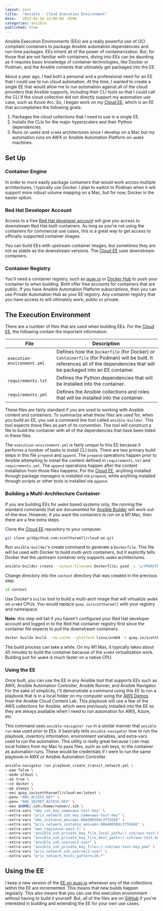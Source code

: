 ```yaml
---
layout: post
title:  "Ansible - Cloud Execution Environment"
date:   2023-02-26 14:00:00 -0500
categories: ansible
published: true
---
```

Ansible Execution Environments (EEs) are a really powerful use of OCI compliant containers to package Ansible automation dependencies and run-time packages.  EEs inherit all of the power of containerization.  But, for those that are not familiar with containers, diving into EEs can be daunting as it requires basic knowledge of container technologies, like Docker or Podman, and the Ansible contents that ultimately get packaged into the EE.

About a year ago, I had both a personal and a professional need for an EE that I could use to run cloud automation.  At the time, I wanted to create a single EE that would allow me to run automation against all of the cloud providers that Ansible supports, including their CLI tools so that I could call the CLI if the cloud collection did not directly support my automation use case, such as Azure Arc.  So, I began work on my [Cloud EE][cloud-ee], which is an EE that accomplishes the following goals:

1. Packages the cloud collections that I need to use in a single EE.
2. Installs the CLIs for the major hyperscalers and their Python dependencies.
3. Runs on `amd64` and `arm64` architectures since I develop on a Mac but my automation runs on AWX or Ansible Automation Platform on `amd64` machines.

## Set Up

### Container Engine

In order to more easily package containers that would work across multiple architectures, I typically use Docker.  I plan to switch to Podman when it will support more robust volume mapping on a Mac, but for now, Docker is the easier option.

### Red Hat Developer Account

Access to a free [Red Hat developer account][rh-developer] will give you access to downstream Red Hat-built containers.  As long as you're not using the containers for commercial use cases, this is a great way to get access to officially supported container images.

You can build EEs with upstream container images, but sometimes they are not as stable as the downstream versions.  The [Cloud EE][cloud-ee] uses downstream containers.

### Container Registry

You'll need a container registry, such as [quay.io](https://quay.io) or [Docker Hub](https://docker.io) to push your container to when building.  Both offer free accounts for containers that are public.  If you have Ansible Automation Platform subscriptions, then you can use Private Automation Hub as your EE registry.  Any container registry that you have access to will ultimately work; public or private.

## The Execution Environment

There are a number of files that are used when building EEs.  For the [Cloud EE][cloud-ee], the following contain the important information:

| File                        | Description                                                                                                                                                                 |
| --------------------------- | --------------------------------------------------------------------------------------------------------------------------------------------------------------------------- |
| `execution-environment.yml` | Defines how the `Dockerfile` (for Docker) or `Containerfile` (for Podman) will be built.  It references all of the dependencies that will be packaged into an EE container. |
| `requirements.txt`          | Defines the Python dependencies that will be installed into the container.                                                                                                  |
| `requirements.yml`          | Defines the Ansible collections and roles that will be installed into the container.                                                                                        |

These files are fairly standard if you are used to working with Ansible content and containers.  To summarize what these files are used for, when you build an EE, you use a command line tool called `ansible-builder`.  This tool expects these files as part of its convention.  The tool will construct a file to build the container with all of the dependencies that have been listed in these files.

The `execution-environment.yml` is fairly unique to this EE because it performs a number of tasks to install CLI tools.  There are two primary build steps in this file `prepend` and `append`.  The `prepend` operations happen prior to Ansible attempting to install the content defined in `requirements.txt` and `requirements.yml`.  The `append` operations happen after the content installation from those files happens.  For the [Cloud EE][cloud-ee], anything installed through package managers is installed via `prepend`, while anything installed through scripts or other tools is installed via `append`.

### Building a Multi-Architecture Container

If you are building EEs for `amd64` based systems only, the running the standard commands that are documented for [Ansible Builder][ansible-builder] will work out-of-the-box.  However, if you want the containers to run on a M1 Mac, then there are a few extra steps.

Clone the [Cloud EE][cloud-ee] repository to your computer.

```bash
git clone git@github.com:scottharwell/cloud-ee.git
```

Run `ansible-builder`'s create command to generate a `Dockerfile`.  This file will be used with Docker to build multi-arch containers, but it explicitly tells Docker that the upstream container only supports `amd64` architectures.

```bash
ansible-builder create --output-filename Dockerfile; gsed -i 's/FROM/FROM --platform=linux\/amd64/' context/Dockerfile
```

Change directory into the `context` directory that was created in the previous step.

```bash
cd context
```

Use Docker's `buildx` tool to build a multi-arch image that will virtualize `amd64` on `arm64` CPUs.  You would replace `quay.io/scottharwell` with your registry and namespace.

**Note:** this step will fail if you haven't configured your Red Hat developer account and logged in to the Red Hat container registry first since the container file expects to pull the downstream containers.

```bash
docker buildx build --no-cache --platform linux/arm64 -t quay.io/scottharwell/cloud-ee:local . --push
```

The build process can take a while.  On my M1 Max, it typically takes about 45 minutes to build the container because of the `arm64` virtualization work.  Building just for `amd64` is much faster on a native CPU.

### Using the EE

Once built, you can use the EE in any Ansible tool that supports EEs such as AWX, Ansible Automation Controller, Ansible Runner, and Ansible Navigator.  For the sake of simplicity, I'll demonstrate a command using this EE to run a playbook that is in a local folder on my computer using the [AWS Demos][aws-demos] from the Ansible Cloud Content Lab.  This playbook will use a few of the AWS collections for Ansible, which were previously installed into the EE so they are always available when I need to run automation for AWS, Azure, etc.

This command uses `ansible-navigator run` in a similar manner that `ansible run` was used prior to EEs.  It basically tells `ansible-navigator` how to run the playbook, inventory information, environment variables, and extra-vars used to run the automation.  This utility is really great because I can map local folders from my Mac to pass files, such as ssh keys, to the container as automation runs.  These would be credentials if I were to run the same playbook in AWX or Ansible Automation Controller.

```bash
ansible-navigator run playbook_create_transit_network.yml \
--pae false \
--mode stdout \
--ee true \
--ce docker \
--pp always \
--eei quay.io/scottharwell/cloud-ee:latest \
--penv "AWS_ACCESS_KEY" \
--penv "AWS_SECRET_ACCESS_KEY" \
--eev $HOME/.ssh:/home/runner/.ssh \
--extra-vars "dmz_ssh_key_name=aws-test-key" \
--extra-vars "priv_network_ssh_key_name=aws-test-key" \
--extra-vars "dmz_instance_ami=ami-06640050dc3f556bb" \
--extra-vars "priv_network_instance_ami=ami-06640050dc3f556bb" \
--extra-vars "aws_region=us-east-1" \
--extra-vars "ansible_ssh_private_key_file_local_path=~/.ssh/aws-test-key.pem" \
--extra-vars "ansible_ssh_private_key_file_dest_path=~/.ssh/aws-test-key.pem" \
--extra-vars "ansible_ssh_user=ec2-user" \
--extra-vars "ansible_ssh_private_key_file=~/.ssh/aws-test-key.pem" \
--extra-vars "priv_network_ssh_user=ec2-user" \
--extra-vars "priv_network_hosts_pattern=10.*"
```

## Using the EE

I keep a new version of the [EE on quay.io][quay-cloud-ee] whenever any of the collections within the EE are incremented.  This means that new builds happen regularly.  This also means that you can use this execution environment without having to build it yourself.  But, all of the files are on [GitHub][cloud-ee] if you're interested in building and extending the EE for your own use cases.

[cloud-ee]: https://github.com/scottharwell/cloud-ee
[quay-cloud-ee]: https://quay.io/repository/scottharwell/cloud-ee
[rh-developer]: https://developers.redhat.com/blog/2016/03/31/no-cost-rhel-developer-subscription-now-available
[ansible-builder]: https://www.ansible.com/blog/introduction-to-ansible-builder
[aws-demos]: https://github.com/ansible-content-lab/aws.infrastructure_config_demos
